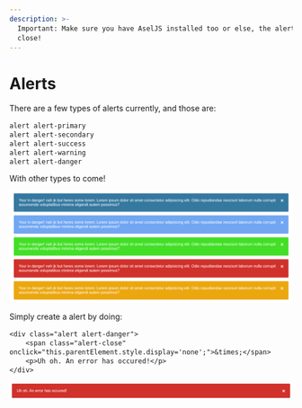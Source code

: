```yaml
---
description: >-
  Important: Make sure you have AselJS installed too or else, the alerts won't
  close!
---
```


# Alerts

There are a few types of alerts currently, and those are:

```text
alert alert-primary
alert alert-secondary
alert alert-success
alert alert-warning
alert alert-danger
```

With other types to come!

![This is what they currently look like.](../.gitbook/assets/image%20%282%29.png)

Simply create a alert by doing:

```markup
<div class="alert alert-danger">
    <span class="alert-close" onclick="this.parentElement.style.display='none';">&times;</span>
    <p>Uh oh. An error has occured!</p>
</div>
```

![](../.gitbook/assets/image%20%283%29.png)

